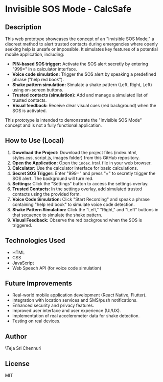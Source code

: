 # Invisible SOS Mode - CalcSafe

## Description

This web prototype showcases the concept of an "Invisible SOS Mode," a discreet method to alert trusted contacts during emergencies where openly seeking help is unsafe or impossible. It simulates key features of a potential mobile application, including:

* **PIN-based SOS trigger:** Activate the SOS alert secretly by entering "999=" in a calculator interface.
* **Voice code simulation:** Trigger the SOS alert by speaking a predefined phrase ("help red book").
* **Shake pattern simulation:** Simulate a shake pattern (Left, Right, Left) using on-screen buttons.
* **Trusted contacts (simulation):** Add and manage a simulated list of trusted contacts.
* **Visual feedback:** Receive clear visual cues (red background) when the SOS is activated.

This prototype is intended to demonstrate the "Invisible SOS Mode" concept and is not a fully functional application.

## How to Use (Local)

1.  **Download the Project:** Download the project files (index.html, styles.css, script.js, images folder) from this GitHub repository.
2.  **Open the Application:** Open the `index.html` file in your web browser.
3.  **Calculator:** Use the calculator interface for basic calculations.
4.  **Secret SOS Trigger:** Enter "999=" and press "=" to secretly trigger the SOS alert. The background will turn red.
5.  **Settings:** Click the "Settings" button to access the settings overlay.
6.  **Trusted Contacts:** In the settings overlay, add simulated trusted contacts using the provided form.
7.  **Voice Code Simulation:** Click "Start Recording" and speak a phrase containing "help red book" to simulate voice code detection.
8.  **Shake Pattern Simulation:** Click the "Left," "Right," and "Left" buttons in that sequence to simulate the shake pattern.
9.  **Visual Feedback:** Observe the red background when the SOS is triggered.

## Technologies Used

* HTML
* CSS
* JavaScript
* Web Speech API (for voice code simulation)

## Future Improvements

* Real-world mobile application development (React Native, Flutter).
* Integration with location services and SMS/push notifications.
* Enhanced security and privacy features.
* Improved user interface and user experience (UI/UX).
* Implementation of real accelerometer data for shake detection.
* Testing on real devices.
## Author

\Teja Sri Chennuri

## License

MIT
